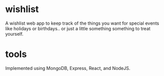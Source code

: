 # wishlist
A wishlist web app to keep track of the things you want for special events like holidays or birthdays.. or just a little something something to treat yourself.

# tools
Implemented using MongoDB, Express, React, and NodeJS.